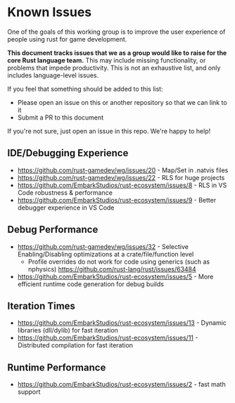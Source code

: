 # Known Issues

One of the goals of this working group is to improve the user experience of people using rust for game development.

**This document tracks issues that we as a group would like to raise for the core Rust language team.** This may
include missing functionality, or problems that impede productivity. This is not an exhaustive list, and only 
includes language-level issues. 

If you feel that something should be added to this list:
 * Please open an issue on this or another repository so that we can link to it
 * Submit a PR to this document

If you're not sure, just open an issue in this repo. We're happy to help!

## IDE/Debugging Experience
* https://github.com/rust-gamedev/wg/issues/20 - Map/Set in .natvis files
* https://github.com/rust-gamedev/wg/issues/22 - RLS for huge projects
* https://github.com/EmbarkStudios/rust-ecosystem/issues/8 - RLS in VS Code robustness & performance
* https://github.com/EmbarkStudios/rust-ecosystem/issues/9 - Better debugger experience in VS Code
 
## Debug Performance
* https://github.com/rust-gamedev/wg/issues/32 - Selective Enabling/Disabling optimizations at a crate/file/function level
    * Profile overrides do not work for code using generics (such as nphysics) https://github.com/rust-lang/rust/issues/63484
* https://github.com/EmbarkStudios/rust-ecosystem/issues/5 - More efficient runtime code generation for debug builds
 
## Iteration Times
* https://github.com/EmbarkStudios/rust-ecosystem/issues/13 - Dynamic libraries (dll/dylib) for fast iteration
* https://github.com/EmbarkStudios/rust-ecosystem/issues/11 - Distributed compilation for fast iteration
 
## Runtime Performance
* https://github.com/EmbarkStudios/rust-ecosystem/issues/2 - fast math support
